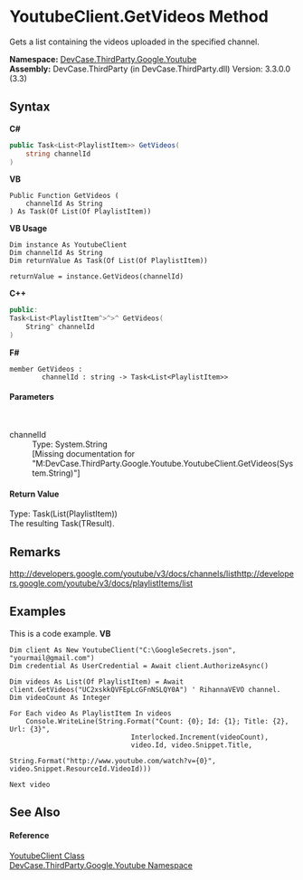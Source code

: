 # YoutubeClient.GetVideos Method 
 

Gets a list containing the videos uploaded in the specified channel.

**Namespace:**&nbsp;<a href="N_DevCase_ThirdParty_Google_Youtube">DevCase.ThirdParty.Google.Youtube</a><br />**Assembly:**&nbsp;DevCase.ThirdParty (in DevCase.ThirdParty.dll) Version: 3.3.0.0 (3.3)

## Syntax

**C#**<br />
``` C#
public Task<List<PlaylistItem>> GetVideos(
	string channelId
)
```

**VB**<br />
``` VB
Public Function GetVideos ( 
	channelId As String
) As Task(Of List(Of PlaylistItem))
```

**VB Usage**<br />
``` VB Usage
Dim instance As YoutubeClient
Dim channelId As String
Dim returnValue As Task(Of List(Of PlaylistItem))

returnValue = instance.GetVideos(channelId)
```

**C++**<br />
``` C++
public:
Task<List<PlaylistItem^>^>^ GetVideos(
	String^ channelId
)
```

**F#**<br />
``` F#
member GetVideos : 
        channelId : string -> Task<List<PlaylistItem>> 

```


#### Parameters
&nbsp;<dl><dt>channelId</dt><dd>Type: System.String<br />\[Missing <param name="channelId"/> documentation for "M:DevCase.ThirdParty.Google.Youtube.YoutubeClient.GetVideos(System.String)"\]</dd></dl>

#### Return Value
Type: Task(List(PlaylistItem))<br />The resulting Task(TResult).

## Remarks
<a href="http://developers.google.com/youtube/v3/docs/channels/list" target="_blank">http://developers.google.com/youtube/v3/docs/channels/list</a><a href="http://developers.google.com/youtube/v3/docs/playlistItems/list" target="_blank">http://developers.google.com/youtube/v3/docs/playlistItems/list</a>

## Examples
This is a code example. 
**VB**<br />
``` VB
Dim client As New YoutubeClient("C:\GoogleSecrets.json", "yourmail@gmail.com")
Dim credential As UserCredential = Await client.AuthorizeAsync()

Dim videos As List(Of PlaylistItem) = Await client.GetVideos("UC2xskkQVFEpLcGFnNSLQY0A") ' RihannaVEVO channel.
Dim videoCount As Integer

For Each video As PlaylistItem In videos
    Console.WriteLine(String.Format("Count: {0}; Id: {1}; Title: {2}, Url: {3}",
                              Interlocked.Increment(videoCount),
                              video.Id, video.Snippet.Title,
                              String.Format("http://www.youtube.com/watch?v={0}", video.Snippet.ResourceId.VideoId)))

Next video
```


## See Also


#### Reference
<a href="T_DevCase_ThirdParty_Google_Youtube_YoutubeClient">YoutubeClient Class</a><br /><a href="N_DevCase_ThirdParty_Google_Youtube">DevCase.ThirdParty.Google.Youtube Namespace</a><br />